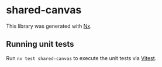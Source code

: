 # shared-canvas

This library was generated with [Nx](https://nx.dev).

## Running unit tests

Run `nx test shared-canvas` to execute the unit tests via [Vitest](https://vitest.dev/).
